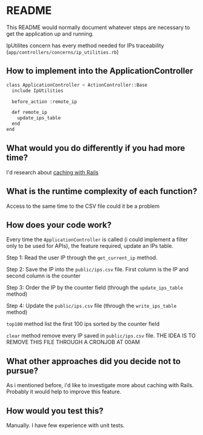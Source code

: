 # README

This README would normally document whatever steps are necessary to get the
application up and running.

IpUtilites concern has every method needed for IPs traceability (`app/controllers/concerns/ip_utilities.rb`)



## How to implement into the ApplicationController


```bash
class ApplicationController < ActionController::Base
  include IpUtilities

  before_action :remote_ip

  def remote_ip
    update_ips_table
  end
end

```

## What would you do differently if you had more time?
I'd research about [caching with Rails](https://guides.rubyonrails.org/caching_with_rails.html)
## What is the runtime complexity of each function?
Access to the same time to the CSV file could it be a problem
## How does your code work?
Every time the `ApplicationController` is called (i could implement a filter only to be used for APIs), the feature required, update an IPs table.

Step 1: Read the user IP through the `get_current_ip` method.

Step 2: Save the IP into the `public/ips.csv` file. First column is the IP and second column is the counter

Step 3: Order the IP by the counter field (through the `update_ips_table` method)

Step 4: Update the `public/ips.csv` file (through the `write_ips_table` method)

`top100` method list the first 100 ips sorted by the counter field

`clear` method remove every IP saved in `public/ips.csv` file. THE IDEA IS TO REMOVE THIS FILE THROUGH A CRONJOB AT 00AM

## What other approaches did you decide not to pursue?
As i mentioned before, i'd like to investigate more about caching with Rails. Probably it would help to improve this feature.

## How would you test this?
Manually. I have few experience with unit tests.